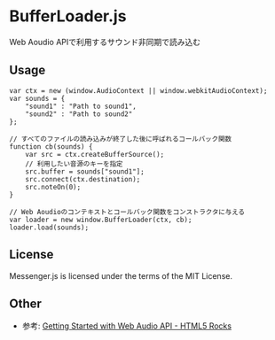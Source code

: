 BufferLoader.js
========

Web Aoudio APIで利用するサウンド非同期で読み込む

## Usage

    var ctx = new (window.AudioContext || window.webkitAudioContext);
    var sounds = {
        "sound1" : "Path to sound1",
        "sound2" : "Path to sound2"
    };

    // すべてのファイルの読み込みが終了した後に呼ばれるコールバック関数
    function cb(sounds) {
        var src = ctx.createBufferSource();
        // 利用したい音源のキーを指定
        src.buffer = sounds["sound1"];
        src.connect(ctx.destination);
        src.noteOn(0);
    }

    // Web Aoudioのコンテキストとコールバック関数をコンストラクタに与える
    var loader = new window.BufferLoader(ctx, cb);
    loader.load(sounds);

## License

Messenger.js is licensed under the terms of the MIT License.


## Other

- 参考: [Getting Started with Web Audio API - HTML5 Rocks](http://www.html5rocks.com/ja/tutorials/webaudio/intro/)
